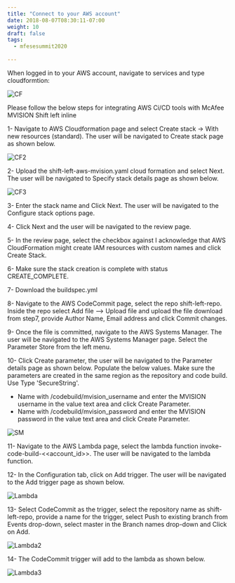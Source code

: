 ```yaml
---
title: "Connect to your AWS account"
date: 2018-08-07T08:30:11-07:00
weight: 10
draft: false
tags:
  - mfesesummit2020
  
---
```


When logged in to your AWS account, navigate to services and type cloudformtion:

![CF](/images/mfe/CF.png?classes=border,shadow)

Please follow the below steps for integrating AWS Ci/CD tools with McAfee MVISION Shift left inline

1- Navigate to AWS Cloudformation page and select Create stack -> With new resources (standard). The user will be navigated to Create stack page as shown below.

![CF2](/images/mfe/CF2.png?classes=border,shadow)

2- Upload the shift-left-aws-mvision.yaml cloud formation and select Next. The user will be navigated to Specify stack details page as shown below.

![CF3](/images/mfe/CF3.png?classes=border,shadow)

3-  Enter the stack name and Click Next. The user will be navigated to the Configure stack options page.

4-  Click Next and the user will be navigated to the review page.

5-  In the review page, select the checkbox against I acknowledge that AWS CloudFormation might create IAM resources with custom names and click Create Stack.

6-  Make sure the stack creation is complete with status CREATE_COMPLETE.

7-  Download the buildspec.yml

8-  Navigate to the AWS CodeCommit page, select the repo shift-left-repo. Inside the repo select Add file --> Upload file and upload the file download from step7, provide Author Name, Email address and click Commit changes.

9-  Once the file is committed, navigate to the AWS Systems Manager. The user will be navigated to the AWS Systems Manager page. Select the Parameter Store from the left menu.

10-  Click Create parameter, the user will be navigated to the Parameter details page as shown below. Populate the below values. Make sure the parameters are created in the same region as the repository and code build. Use Type 'SecureString'.
 - Name with /codebuild/mvision_username and enter the MVISION username in the value text area and click Create Parameter.
 - Name with /codebuild/mvision_password and enter the MVISION password in the value text area and click Create Parameter.

![SM](/images/mfe/SM.png?classes=border,shadow)


11-  Navigate to the AWS Lambda page, select the lambda function invoke-code-build-<<account_id>>. The user will be navigated to the lambda function.

12-  In the Configuration tab, click on Add trigger. The user will be navigated to the Add trigger page as shown below.

![Lambda](/images/mfe/Lambda.png?classes=border,shadow)

13- Select CodeCommit as the trigger, select the repository name as shift-left-repo, provide a name for the trigger, select Push to existing branch from Events drop-down, select master in the Branch names drop-down and Click on Add.


![Lambda2](/images/mfe/Lambda2.png?classes=border,shadow)

14- The CodeCommit trigger will add to the lambda as shown below.

![Lambda3](/images/mfe/Lambda3.png?classes=border,shadow)
